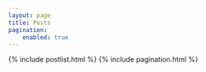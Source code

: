 ```yaml
---
layout: page
title: Posts
pagination:
    enabled: true
---
```

{% include postlist.html %}
{% include pagination.html %}